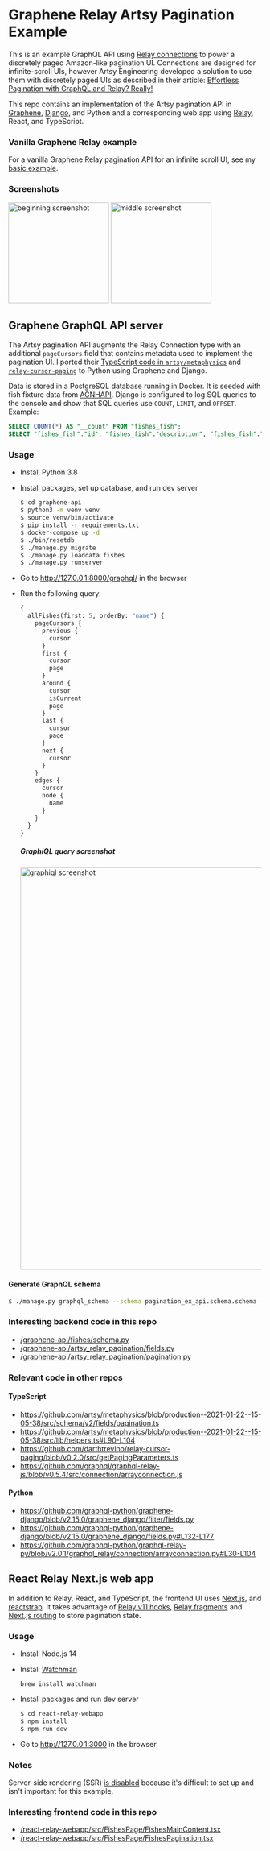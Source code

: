 # Graphene Relay Artsy Pagination Example

This is an example GraphQL API using [Relay connections](https://relay.dev/graphql/connections.htm) to power a discretely paged Amazon-like pagination UI. Connections are designed for infinite-scroll UIs, however Artsy Engineering developed a solution to use them with discretely paged UIs as described in their article: [Effortless Pagination with GraphQL and Relay? Really!](https://artsy.github.io/blog/2020/01/21/graphql-relay-windowed-pagination/)

This repo contains an implementation of the Artsy pagination API in [Graphene](https://graphene-python.org/), [Django](https://www.djangoproject.com/), and Python and a corresponding web app using [Relay](https://relay.dev/), React, and TypeScript.

### Vanilla Graphene Relay example

For a vanilla Graphene Relay pagination API for an infinite scroll UI, see my [basic example](https://github.com/saltycrane/graphene-relay-pagination-example/tree/basic-example).

### Screenshots

<img src="https://raw.githubusercontent.com/saltycrane/graphene-relay-pagination-example/artsy-example/images/beginning.png" alt="beginning screenshot" height="200"> <img src="https://raw.githubusercontent.com/saltycrane/graphene-relay-pagination-example/artsy-example/images/middle.png" alt="middle screenshot" height="200">

## Graphene GraphQL API server

The Artsy pagination API augments the Relay Connection type with an additional `pageCursors` field that contains metadata used to implement the pagination UI. I ported their [TypeScript code in `artsy/metaphysics`](https://github.com/artsy/metaphysics/blob/11bcc29569e3a9bd9a8f9b2f0a31af1e65e88986/src/schema/v2/fields/pagination.ts) and [`relay-cursor-paging`](https://github.com/darthtrevino/relay-cursor-paging/blob/177eca6975ef7cd602caf2f92edbeed00cabf3b9/src/getPagingParameters.ts) to Python using Graphene and Django.

Data is stored in a PostgreSQL database running in Docker. It is seeded with fish fixture data from [ACNHAPI](https://github.com/alexislours/ACNHAPI). Django is configured to log SQL queries to the console and show that SQL queries use `COUNT`, `LIMIT`, and `OFFSET`. Example:

``` sql
SELECT COUNT(*) AS "__count" FROM "fishes_fish";
SELECT "fishes_fish"."id", "fishes_fish"."description", "fishes_fish"."icon_url", "fishes_fish"."name", "fishes_fish"."price" FROM "fishes_fish" ORDER BY "fishes_fish"."name" ASC LIMIT 5 OFFSET 5;
```

### Usage

- Install Python 3.8
- Install packages, set up database, and run dev server
    ``` sh
    $ cd graphene-api
    $ python3 -m venv venv
    $ source venv/bin/activate
    $ pip install -r requirements.txt
    $ docker-compose up -d
    $ ./bin/resetdb
    $ ./manage.py migrate
    $ ./manage.py loaddata fishes
    $ ./manage.py runserver
    ```

- Go to http://127.0.0.1:8000/graphql/ in the browser

- Run the following query:
    ``` graphql
    {
      allFishes(first: 5, orderBy: "name") {
        pageCursors {
          previous {
            cursor
          }
          first {
            cursor
            page
          }
          around {
            cursor
            isCurrent
            page
          }
          last {
            cursor
            page
          }
          next {
            cursor
          }
        }
        edges {
          cursor
          node {
            name
          }
        }
      }
    }
    ```
    
    ##### GraphiQL query screenshot
    <img src="https://raw.githubusercontent.com/saltycrane/graphene-relay-pagination-example/artsy-example/images/graphiql.png" alt="graphiql screenshot" height="800">

#### Generate GraphQL schema

``` sh
$ ./manage.py graphql_schema --schema pagination_ex_api.schema.schema --out ../schema.graphql
```

### Interesting backend code in this repo

- [/graphene-api/fishes/schema.py](/graphene-api/fishes/schema.py)
- [/graphene-api/artsy_relay_pagination/fields.py](/graphene-api/artsy_relay_pagination/fields.py)
- [/graphene-api/artsy_relay_pagination/pagination.py](/graphene-api/artsy_relay_pagination/pagination.py)

### Relevant code in other repos

#### TypeScript

- https://github.com/artsy/metaphysics/blob/production--2021-01-22--15-05-38/src/schema/v2/fields/pagination.ts
- https://github.com/artsy/metaphysics/blob/production--2021-01-22--15-05-38/src/lib/helpers.ts#L90-L104
- https://github.com/darthtrevino/relay-cursor-paging/blob/v0.2.0/src/getPagingParameters.ts
- https://github.com/graphql/graphql-relay-js/blob/v0.5.4/src/connection/arrayconnection.js

#### Python
- https://github.com/graphql-python/graphene-django/blob/v2.15.0/graphene_django/filter/fields.py
- https://github.com/graphql-python/graphene-django/blob/v2.15.0/graphene_django/fields.py#L132-L177
- https://github.com/graphql-python/graphql-relay-py/blob/v2.0.1/graphql_relay/connection/arrayconnection.py#L30-L104

## React Relay Next.js web app

In addition to Relay, React, and TypeScript, the frontend UI uses [Next.js](https://nextjs.org/), and [reactstrap](https://reactstrap.github.io/). It takes advantage of [Relay v11 hooks](https://relay.dev/blog/2021/03/09/introducing-relay-hooks/), [Relay fragments](https://relay.dev/docs/en/thinking-in-relay) and [Next.js routing](https://nextjs.org/docs/routing/introduction#linking-between-pages) to store pagination state.

### Usage

- Install Node.js 14
- Install [Watchman](https://facebook.github.io/watchman/docs/install.html)
  ```
  brew install watchman
  ```
- Install packages and run dev server
  ``` sh
  $ cd react-relay-webapp
  $ npm install
  $ npm run dev
  ```

- Go to http://127.0.0.1:3000 in the browser

### Notes

Server-side rendering (SSR) [is disabled](/react-relay-webapp/src/pages/index.tsx) because it's difficult to set up and isn't important for this example.

### Interesting frontend code in this repo

- [/react-relay-webapp/src/FishesPage/FishesMainContent.tsx](/react-relay-webapp/src/FishesPage/FishesMainContent.tsx)
- [/react-relay-webapp/src/FishesPage/FishesPagination.tsx](/react-relay-webapp/src/FishesPage/FishesPagination.tsx)
